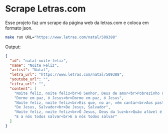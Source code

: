 # Scrape Letras.com

Esse projeto faz um scrape da página web da letras.com
e coloca em formato json.

```bash
make run URL="https://www.letras.com/natal/509388"
```

Output:

```json
{
  "id": "natal-noite-feliz",
  "name": "Noite Feliz",
  "artist": "Natal",
  "letra_url": "https://www.letras.com/natal/509388",
  "youtube_url": "",
  "cifra_url": "",
  "content": [
    "Noite feliz, noite feliz<br>Ó Senhor, Deus de amor<br>Pobrezinho nasceu em Belém<br>Eis na lapa Jesus, nosso bem",
    "Dorme em paz, ó Jesus<br>Dorme em paz, ó Jesus",
    "Noite feliz, noite feliz<br>Eis que, no ar, vêm cantar<br>Aos pastores, os anjos do céu<br>Anunciando a chegada de Deus",
    "De Jesus, Salvador<br>De Jesus, Salvador",
    "Noite feliz, noite feliz<br>Ó Jesus, Deus da luz<br>Quão afável é o Teu coração<br>Que quiseste nascer nosso irmão",
    "E a nós todos salvar<br>E a nós todos salvar"
  ]
}
```
